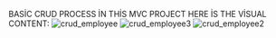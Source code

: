 BASİC CRUD PROCESS İN THİS MVC PROJECT HERE İS THE VİSUAL CONTENT:
![crud_employee](https://github.com/user-attachments/assets/660cdbce-dd78-4544-ad65-cb5dee146f8c)
![crud_employee3](https://github.com/user-attachments/assets/0f8cb9f4-1573-4f01-8691-5ae1eb2c121e)
![crud_employee2](https://github.com/user-attachments/assets/a5e4e65b-0f53-40c7-9ca9-ecfa53162513)
